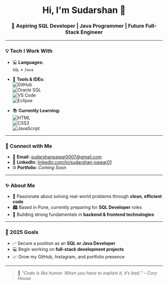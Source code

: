 <h1 align="center">Hi, I'm Sudarshan 👋</h1>
<h3 align="center">🚀 Aspiring SQL Developer | Java Programmer | Future Full-Stack Engineer</h3>

---

### 💡 Tech I Work With

- 💻 **Languages:**  
  `SQL` • `Java`
  
- 🧰 **Tools & IDEs:**  
  ![GitHub](https://img.shields.io/badge/GitHub-181717?style=flat&logo=github&logoColor=white)  
  ![Oracle SQL](https://img.shields.io/badge/Oracle_SQL-F80000?style=flat&logo=oracle&logoColor=white)  
  ![VS Code](https://img.shields.io/badge/VS%20Code-007ACC?style=flat&logo=visual-studio-code&logoColor=white)  
  ![Eclipse](https://img.shields.io/badge/Eclipse-2C2255?style=flat&logo=eclipse&logoColor=white)

- 📚 **Currently Learning:**  
  ![HTML](https://img.shields.io/badge/HTML5-E34F26?style=flat&logo=html5&logoColor=white)  
  ![CSS3](https://img.shields.io/badge/CSS3-1572B6?style=flat&logo=css3&logoColor=white)  
  ![JavaScript](https://img.shields.io/badge/JavaScript-F7DF1E?style=flat&logo=javascript&logoColor=black)

---

### 🔗 Connect with Me

- 📧 **Email:** [sudarshanpawar0007@gmail.com](mailto:sudarshanpawar0007@gmail.com)  
- 💼 **LinkedIn:** [linkedin.com/in/sudarshan-pawar01](https://www.linkedin.com/in/sudarshan-pawar01/)  
- 🌐 **Portfolio:** *Coming Soon*

---

### ✨ About Me

- 🧠 Passionate about solving real-world problems through **clean, efficient code**  
- 🏙️ Based in Pune, currently preparing for **SQL Developer** roles  
- 🔧 Building strong fundamentals in **backend & frontend technologies**

---

### 🚀 2025 Goals

- ✅ Secure a position as an **SQL or Java Developer**  
- 💻 Begin working on **full-stack development projects**  
- 📈 Grow my GitHub, Instagram, and portfolio presence

---

> 📌 *“Code is like humor. When you have to explain it, it’s bad.” – Cory House*

